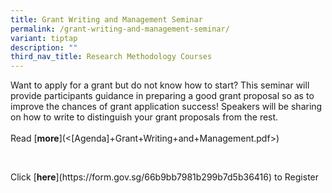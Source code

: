 ```yaml
---
title: Grant Writing and Management Seminar
permalink: /grant-writing-and-management-seminar/
variant: tiptap
description: ""
third_nav_title: Research Methodology Courses
---
```

<p>Want to apply for a grant but do not know how to start? This seminar will
provide participants guidance in preparing a good grant proposal so as
to improve the chances of grant application success! Speakers will be sharing
on how to write to distinguish your grant proposals from the rest.&nbsp;
<br>
<br>Read&nbsp;[<strong>more</strong>](&lt;[Agenda]+Grant+Writing+and+Management.pdf&gt;)</p>
<p>&nbsp;</p>
<p>Click&nbsp;[<strong>here</strong>](<a rel="noopener noreferrer nofollow" target="_blank">https://form.gov.sg/66b9bb7981b299b7d5b36416</a>)&nbsp;to
Register</p>